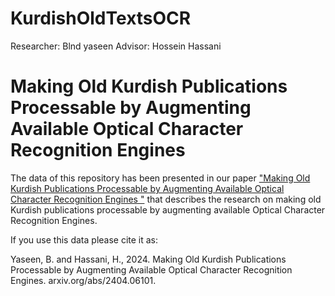 # KurdishOldTextsOCR

Researcher: Blnd yaseen
Advisor: Hossein Hassani

# Making Old Kurdish Publications Processable by Augmenting Available Optical Character Recognition Engines

The data of this repository has been presented in our paper ["Making Old Kurdish Publications Processable by Augmenting Available Optical Character Recognition Engines
"](https://arxiv.org/abs/2404.06101) that describes the research on making old Kurdish publications processable by augmenting available Optical Character Recognition Engines.

If you use this data please cite it as:

Yaseen, B. and Hassani, H., 2024. Making Old Kurdish Publications Processable by Augmenting Available Optical Character Recognition Engines. arxiv.org/abs/2404.06101.

